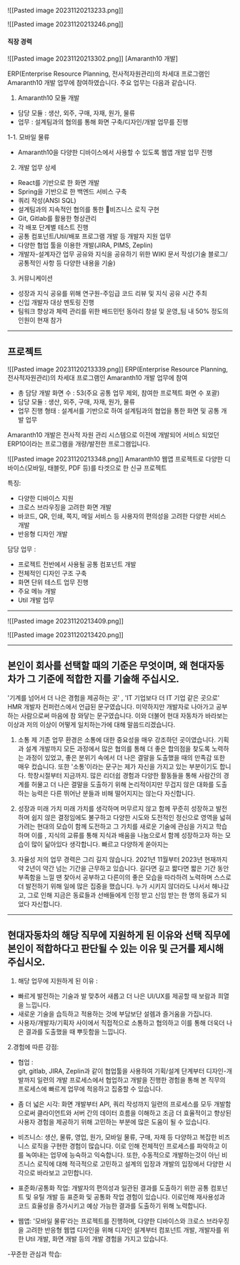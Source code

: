 

![[Pasted image 20231120213233.png]]

![[Pasted image 20231120213246.png]]

#### 직장 경력

![[Pasted image 20231120213302.png]]
[Amaranth10 개발]

ERP(Enterprise Resource Planning, 전사적자원관리)의 차세대 프로그램인 Amaranth10 개발 업무에 참여하였습니다. 
주요 업무는 다음과 같습니다. 

1. Amaranth10 모듈 개발 
 - 담당 모듈 : 생산, 외주, 구매, 자재, 원가, 물류 
 - 업무 : 설계팀과의 협의를 통해 화면 구축/디자인/개발 업무를 진행

1-1. 모바일 물류 
 - Amaranth10을 다양한 디바이스에서 사용할 수 있도록 웹앱 개발 업무 진행 

2. 개발 업무 상세 

 - React를 기반으로 한 화면 개발
 - Spring을 기반으로 한 백엔드 서비스 구축 
 - 쿼리 작성(ANSI SQL)
 - 설계팀과의 지속적인 협의를 통한 비즈니스 로직 구현 
 - Git, Gitlab를 활용한 형상관리
 - 각 배포 단계별 테스트 진행 
 - 공통 컴포넌트/Util/배포 프로그램 개발 등 개발자 지원 업무 
 - 다양한 협업 툴을 이용한 개발(JIRA, PIMS, Zeplin)
 - 개발자-설계자간 업무 공유와 지식을 공유하기 위한 WIKI 문서 작성(기술 블로그/공통적인 사항 등 다양한 내용을 기술)

3. 커뮤니케이션 

 - 성장과 지식 공유를 위해 연구원-주임급 코드 리뷰 및 지식 공유 시간 주최 
 - 신입 개발자 대상 멘토링 진행
 - 팀워크 향상과 체력 관리를 위한 배드민턴 동아리 창설 및 운영_팀 내 50% 정도의 인원이 현재 참가 
---

## 프로젝트
![[Pasted image 20231120213339.png]]
ERP(Enterprise Resource Planning, 전사적자원관리)의 차세대 프로그램인 Amaranth10 개발 업무에 참여

- 총 담당 개발 화면 수 : 53(주요 공통 업무 제외, 참여한 프로젝트 화면 수 포괄)
- 담당 모듈 : 생산, 외주, 구매, 자재, 원가, 물류 
- 업무 진행 형태 : 설계서를 기반으로 하여 설계팀과의 협업을 통한 화면 및 공통 개발 업무 

Amaranth10 개발은 전사적 자원 관리 시스템으로 이전에 개발되어 서비스 되었던 ERP10이라는 프로그램을 개량/발전한 프로그램입니다. 


![[Pasted image 20231120213348.png]]
Amaranth10 웹앱 프로젝트로 다양한 디바이스(모바일, 태블릿, PDF 등)를 타겟으로 한 신규 프로젝트 

특징: 
 - 다양한 디바이스 지원 
 - 크로스 브라우징을 고려한 화면 개발  
 - 바코드, QR, 인쇄, 쪽지, 메일 서비스 등 사용자의 편의성을 고려한 다양한 서비스 개발 
 - 반응형 디자인 개발 

 담당 업무 :  
 - 프로젝트 전반에서 사용될 공통 컴포넌트 개발
 - 전체적인 디자인 구조 구축 
 - 화면 단위 테스트 업무 진행 
 - 주요 메뉴 개발 
 - Util 개발 업무 
---

![[Pasted image 20231120213409.png]]

![[Pasted image 20231120213420.png]]

---

## 본인이 회사를 선택할 때의 기준은 무엇이며, 왜 현대자동차가 그 기준에 적합한 지를 기술해 주십시오.

'기계를 넘어서 더 나은 경험을 제공하는 곳' , 'IT 기업보다 더 IT 기업 같은 곳으로'  HMR 개발자 컨퍼런스에서 언급된 문구였습니다.
미약하지만 개발자로 나아가고 공부하는 사람으로써 마음에 참 와닿는 문구였습니다. 이와 더불어 현대 자동차가 바라보는 이상과 저의 이상이 어떻게 일치하는가에 대해 말씀드리겠습니다. 

1. 소통 
 제 기존 업무 환경은 소통에 대한 중요성을 매우 강조하던 곳이였습니다. 기획과 설계 개발까지 모든 과정에서 많은 협의를 통해 더 좋은 합의점을 찾도록 노력하는 과정이 있었고, 좋은 분위기 속에서 더 나은 결말을 도출했을 때의 만족감 또한 매우 컸습니다. 
또한 '소통'이라는 문구는 제가 자신을 가지고 있는 부분이기도 합니다. 학창시절부터 지금까지. 많은 리더쉽 경험과 다양한 활동들을 통해 사람간의 경계를 허물고 더 나은 결말을 도출하기 위해 논리적이지만 무겁지 않은 대화를 도출하는 능력은 다른 뛰어난 분들과 비해 떨어지지는 않는다 자신합니다. 

2. 성장과 미래 가치 
 미래 가치를 생각하며 머무르지 않고 함께 꾸준히 성장하고 발전하며 쉽지 않은 결정임에도 불구하고 다양한 시도와 도전적인 정신으로 영역을 넓혀가려는 현대의 모습이 함께 도전하고 그 가치를 새로운 기술에 관심을 가지고 학습하며 이를 , 지식의 교류를 통해 지식과 배움을 나눔으로서 함께 성장하고자 하는 모습이 많이 닮아있다 생각합니다. 빠르고 다양하게 쏟아지는 

3. 자율성 
 저의 업무 경력은 그리 길지 않습니다. 2021년 11월부터 2023년 현재까지 약 2년이 약간 넘는 기간을 근무하고 있습니다. 길다면 길고 짧다면 짧은 기간 동안 부족함을 느낄 땐 찾아서 공부하고 다른이의 좋은 모습을 따라하려 노력하며 스스로 더 발전하기 위해 일에 많은 집중을 했습니다. 누가 시키지 않더라도 나서서 해나갔고, 그로 인해 지금은 동료들과 선배들에게 인정 받고 신임 받는 한 명의 동료가 되었다 자신합니다.

---

## 현대자동차의 해당 직무에 지원하게 된 이유와 선택 직무에 본인이 적합하다고 판단될 수 있는 이유 및 근거를 제시해 주십시오.

1. 해당 업무에 지원하게 된 이유 : 
 - 빠르게 발전하는 기술과 발 맞추어 새롭고 더 나은 UI/UX를 제공할 때 보람과 희열을 느낍니다. 
 - 새로운 기술을 습득하고 적용하는 것에 부담보단 설렘과 즐거움을 가집니다. 
 - 사용자/개발자/기획자 사이에서 직접적으로 소통하고 협의하고 이를 통해 더욱더 나은 결과를 도출했을 때 뿌듯함을 느낍니다.  
  
2.경험에 따른 강점:
  - 협업 :  
 git, gitlab, JIRA, Zeplin과 같이 협업툴을 사용하여 기획/설계 단계부터 디자인-개발까지 일련의 개발 프로세스에서 협업하고 개발을 진행한 경험을 통해 본 직무의 프로세스에 빠르게 업무에 적응하고 집중할 수 있습니다. 

 - 좀 더 넓은 시각: 
 화면 개발부터 API, 쿼리 작성까지 일련의 프로세스를 모두 개발함으로써 클라이언트와 서버 간의 데이터 흐름을 이해하고 조금 더 효율적이고 향상된 사용자 경험을 제공하기 위해 고민하는 부분에 많은 도움이 될 수 있습니다. 

 - 비즈니스: 
 생산, 물류, 영업, 원가, 모바일 물류, 구매, 자재 등 다양하고 복잡한 비즈니스 로직을 구현한 경험이 많습니다. 이로 인해 전체적인 프로세스를 파악하고 이를 녹여내는 업무에 능숙하고 익숙합니다. 또한, 수동적으로 개발하는것이 아닌 비즈니스 로직에 대해 적극적으로 고민하고 설계의 입장과 개발의 입장에서 다양한 시각으로 바라보고 고민합니다. 

- 표준화/공통화 작업: 
 개발자의 편의성과 일관된 결과를 도출하기 위한 공통 컴포넌트 및 유틸 개발 등 표준화 및 공통화 작업 경험이 있습니다. 이로인해 재사용성과 코드 효율성을 증가시키고 예상 가능한 결과를 도출하기 위해 노력합니다. 

- 웹앱: 
  '모바일 물류'라는 프로젝트를 진행하며, 다양한 디바이스와 크로스 브라우징을 고려한 반응형 웹앱 디자인을 위해 디자인 설계부터 컴포넌트 개발, 개발자를 위한 Util 개발, 화면 개발 등의 개발 경험을 가지고 있습니다.  

-꾸준한 관심과 학습: 
